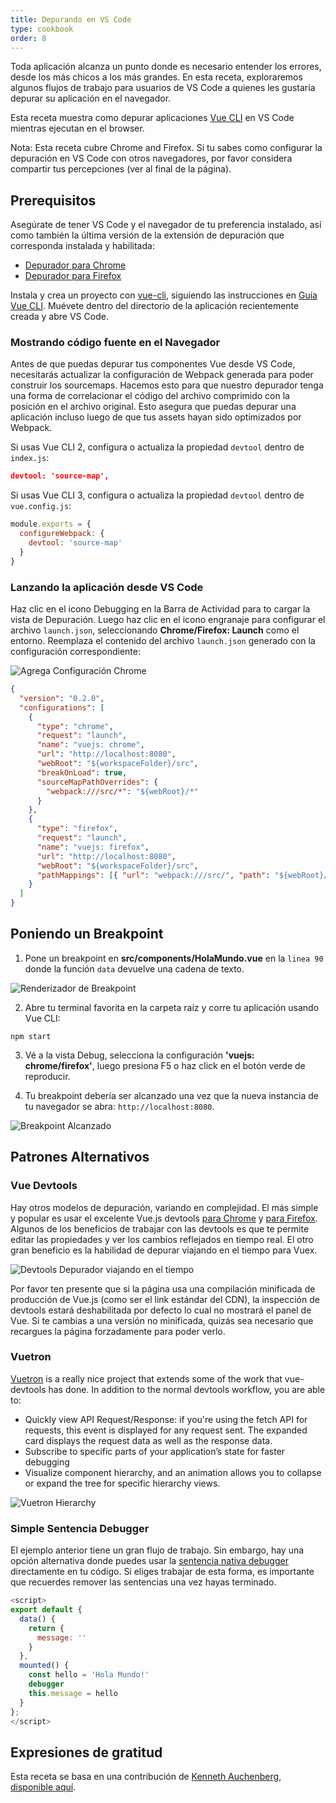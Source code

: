 ```yaml
---
title: Depurando en VS Code
type: cookbook
order: 8
---
```


Toda aplicación alcanza un punto donde es necesario entender los errores, desde
los más chicos a los más grandes. En esta receta, exploraremos algunos flujos de
trabajo para usuarios de VS Code a quienes les gustaría depurar su aplicación
en el navegador.

Esta receta muestra como depurar aplicaciones [Vue CLI](https://github.com/vuejs/vue-cli)
en VS Code mientras ejecutan en el browser.

<p class="tip">
  Nota: Esta receta cubre Chrome and Firefox. Si tu sabes como
  configurar la depuración en VS Code con otros navegadores, por favor
  considera compartir tus percepciones (ver al final de la página).
</p>

## Prerequisitos

Asegúrate de tener VS Code y el navegador de tu preferencia instalado,
así como también la última versión de la extensión de depuración que corresponda instalada y habilitada:

* [Depurador para Chrome](https://marketplace.visualstudio.com/items?itemName=msjsdiag.debugger-for-chrome)
* [Depurador para Firefox](https://marketplace.visualstudio.com/items?itemName=hbenl.vscode-firefox-debug)

Instala y crea un proyecto con [vue-cli](https://github.com/vuejs/vue-cli), siguiendo las instrucciones en [Guía Vue CLI](https://cli.vuejs.org/).
Muévete dentro del directorio de la aplicación recientemente creada y abre VS Code.

### Mostrando código fuente en el Navegador

Antes de que puedas depurar tus componentes Vue desde VS Code, necesitarás
actualizar la configuración de Webpack generada para poder construir los
sourcemaps. Hacemos esto para que nuestro depurador tenga una forma de
correlacionar el código del archivo comprimido con la posición en el archivo
original. Esto asegura que puedas depurar una aplicación incluso luego de
que tus assets hayan sido optimizados por Webpack.

Si usas Vue CLI 2, configura o actualiza la propiedad `devtool` dentro de
`index.js`:

```json
devtool: 'source-map',
```

Si usas Vue CLI 3, configura o actualiza la propiedad `devtool` dentro de
`vue.config.js`:

```js
module.exports = {
  configureWebpack: {
    devtool: 'source-map'
  }
}
```

### Lanzando la aplicación desde VS Code

Haz clic en el icono Debugging en la Barra de Actividad para to cargar la vista
de Depuración. Luego haz clic en el icono engranaje para configurar el archivo
`launch.json`, seleccionando **Chrome/Firefox: Launch** como el entorno. Reemplaza
el contenido del archivo `launch.json` generado con la configuración correspondiente:

![Agrega Configuración Chrome](/images/config_add.png)

```json
{
  "version": "0.2.0",
  "configurations": [
    {
      "type": "chrome",
      "request": "launch",
      "name": "vuejs: chrome",
      "url": "http://localhost:8080",
      "webRoot": "${workspaceFolder}/src",
      "breakOnLoad": true,
      "sourceMapPathOverrides": {
        "webpack:///src/*": "${webRoot}/*"
      }
    },
    {
      "type": "firefox",
      "request": "launch",
      "name": "vuejs: firefox",
      "url": "http://localhost:8080",
      "webRoot": "${workspaceFolder}/src",
      "pathMappings": [{ "url": "webpack:///src/", "path": "${webRoot}/" }]
    }
  ]
}
```

## Poniendo un Breakpoint

1. Pone un breakpoint en **src/components/HolaMundo.vue** en la `linea 90` donde
la función `data` devuelve una cadena de texto.

  ![Renderizador de Breakpoint](/images/breakpoint_set.png)

2. Abre tu terminal favorita en la carpeta raíz
y corre tu aplicación usando Vue CLI:

  ```
  npm start
  ```

3. Vé a la vista Debug, selecciona la configuración **'vuejs: chrome/firefox'**,
luego presiona F5 o haz click en el botón verde de reproducir.

4. Tu breakpoint debería ser alcanzado una vez que la nueva instancia de tu navegador
se abra: `http://localhost:8080`.

  ![Breakpoint Alcanzado](/images/breakpoint_hit.png)

## Patrones Alternativos

### Vue Devtools

Hay otros modelos de depuración, variando en complejidad. El más simple y popular
es usar el excelente Vue.js devtools [para Chrome](https://chrome.google.com/webstore/detail/vuejs-devtools/nhdogjmejiglipccpnnnanhbledajbpd) y [para Firefox](https://addons.mozilla.org/en-US/firefox/addon/vue-js-devtools/).
Algunos de los beneficios de trabajar con las devtools es que te permite editar
las propiedades y ver los cambios reflejados en tiempo real. El otro gran
beneficio es la habilidad de depurar viajando en el tiempo para Vuex.

![Devtools Depurador viajando en el tiempo](/images/devtools-timetravel.gif)

<p class="tip">
  Por favor ten presente que si la página usa una compilación minificada de producción
  de Vue.js (como ser el link estándar del CDN), la inspección de devtools estará
  deshabilitada por defecto lo cual no mostrará el panel de Vue. Si te cambias a
  una versión no minificada, quizás sea necesario que recargues la página forzadamente
  para poder verlo.
</p>

### Vuetron

[Vuetron](http://vuetron.io/) is a really nice project that extends some of the work that vue-devtools has done. In addition to the normal devtools workflow, you are able to:

* Quickly view API Request/Response: if you're using the fetch API for requests, this event is displayed for any request sent. The expanded card displays the request data as well as the response data.
* Subscribe to specific parts of your application’s state for faster debugging
* Visualize component hierarchy, and an animation allows you to collapse or expand the tree for specific hierarchy views.

![Vuetron Hierarchy](/images/vuetron-hierarchy.gif)

### Simple Sentencia Debugger

El ejemplo anterior tiene un gran flujo de trabajo. Sin embargo, hay una
opción alternativa donde puedes usar la [sentencia nativa debugger](https://developer.mozilla.org/en-US/docs/Web/JavaScript/Reference/Statements/debugger)
directamente en tu código. Si eliges trabajar de esta forma, es importante que
recuerdes remover las sentencias una vez hayas terminado.

```js
<script>
export default {
  data() {
    return {
      message: ''
    }
  },
  mounted() {
    const hello = 'Hola Mundo!'
    debugger
    this.message = hello
  }
};
</script>
```

## Expresiones de gratitud

Esta receta se basa en una contribución de [Kenneth Auchenberg](https://twitter.com/auchenberg), [disponible aquí](https://github.com/Microsoft/VSCode-recipes/tree/master/vuejs-cli).

